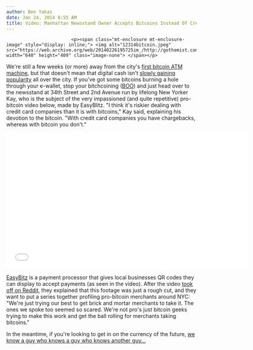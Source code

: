 ```yaml
---
author: Ben Yakas
date: Jan 24, 2014 8:55 AM
title: Video: Manhattan Newsstand Owner Accepts Bitcoins Instead Of Credit Cards
---
```



                            
                            
                            
                            <p><span class="mt-enclosure mt-enclosure-image" style="display: inline;"> <img alt="12314bitcoin.jpeg" src="https://web.archive.org/web/20140226195725im_/http://gothamist.com/attachments/byakas/12314bitcoin.jpeg" width="640" height="409" class="image-none"> </span></p>

<p>We&apos;re still a few weeks (or more) away from the city&apos;s <a href="https://web.archive.org/web/20140226195725/http://gothamist.com/2014/01/12/nycs_first_bitcoin_atm_might_debut.php">first bitcoin ATM machine</a>, but that doesn&apos;t mean that digital cash isn&apos;t <a href="https://web.archive.org/web/20140226195725/http://www.metro.us/newyork/news/local/2014/01/20/bitcoin-gold-rush-hits-the-streets-of-new-york/">slowly gaining popularity</a> all over the city. If you&apos;ve got some bitcoins burning a hole through your e-wallet, stop your bitchcoining (<a href="https://web.archive.org/web/20140226195725/http://instantrimshot.com/">BOO</a>) and just head over to the newsstand at 34th Street and 2nd Avenue run by lifelong New Yorker Kay, who is the subject of the very impassioned (and quite repetitive) pro-bitcoin video below, made by EasyBlitz. &quot;I think it&apos;s riskier dealing with credit card companies than it is with bitcoins,&quot; Kay said, explaining his devotion to the bitcoin. &quot;With credit card companies you have chargebacks, whereas with bitcoin you don&apos;t.&quot;</p>

<p><iframe width="640" height="360" src="//web.archive.org/web/20140226195725if_/http://www.youtube.com/embed/2pEqM0dgQsQ" frameborder="0" allowfullscreen></iframe></p>

<p><a href="https://web.archive.org/web/20140226195725/http://easybitz.com/">EasyBitz</a> is a payment processor that gives local businesses QR codes they can display to accept payments (as seen in the video). After the video <a href="https://web.archive.org/web/20140226195725/http://www.reddit.com/r/Bitcoin/comments/1vuhrd/bitcoin_better_than_money_nyc_newstands_now/">took off on Reddit</a>, they explained that this footage was just a rough cut, and they want to put a series together profiling pro-bitcoin merchants around NYC: &quot;We&apos;re just trying our best to get brick and mortar merchants to take it. The ones we spoke too seemed so scared. We&apos;re not pro&apos;s just bitcoin geeks trying to make this work and get the ball rolling for merchants taking bitcoins.&quot;</p>

<p>In the meantime, if you&apos;re looking to get in on the currency of the future, <a href="https://web.archive.org/web/20140226195725/https://www.facebook.com/pages/I-Sell-Bitcoins-for-Cash-or-Cash-for-Bitcoins/224230804277002">we know a guy who knows a guy who knows another guy...</a></p>
                            
                            
                            